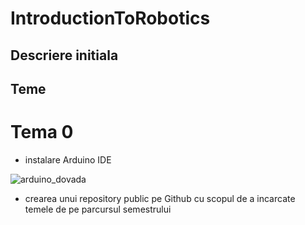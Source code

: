 # IntroductionToRobotics
## Descriere initiala ##



## Teme ##
# Tema 0 #
- instalare Arduino IDE 

![arduino_dovada](https://user-images.githubusercontent.com/86727047/196508227-7b9e3b06-2112-4c6b-9854-d9cc0251f7e2.png)

- crearea unui repository public pe Github cu scopul de a incarcate temele de pe parcursul semestrului 
